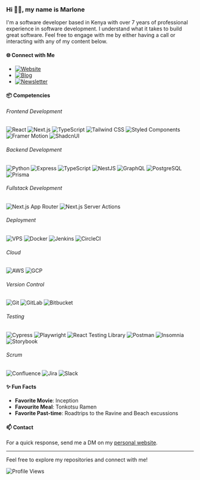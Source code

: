 ### Hi 👋🏽, my name is Marlone

I'm a software developer based in Kenya with over 7 years of professional experience in software development. I understand what it takes to build great software. Feel free to engage with me by either having a call or interacting with any of my content below.

#### 🌐 Connect with Me
- [![Website](https://img.shields.io/badge/Website-Visit-blue)](https://yourwebsite.com)
- [![Blog](https://img.shields.io/badge/Blog-Explore-blue)](https://yourblog.com)
- [![Newsletter](https://img.shields.io/badge/Newsletter-Subscribe-blue)](https://yoursubscriptionlink.com)

#### 📦 Competencies

###### Frontend Development
![React](https://img.shields.io/badge/React-20232A?style=for-the-badge&logo=react&logoColor=61DAFB)
![Next.js](https://img.shields.io/badge/Next.js-000000?style=for-the-badge&logo=nextdotjs&logoColor=white)
![TypeScript](https://img.shields.io/badge/TypeScript-007ACC?style=for-the-badge&logo=typescript&logoColor=white)
![Tailwind CSS](https://img.shields.io/badge/Tailwind_CSS-38B2AC?style=for-the-badge&logo=tailwind-css&logoColor=white)
![Styled Components](https://img.shields.io/badge/Styled_Components-DB7093?style=for-the-badge&logo=styled-components&logoColor=white)
![Framer Motion](https://img.shields.io/badge/Framer_Motion-0055FF?style=for-the-badge&logo=framer&logoColor=white)
![ShadcnUI](https://img.shields.io/badge/ShadcnUI-20232A?style=for-the-badge&logo=styled-components&logoColor=61DAFB)

###### Backend Development
![Python](https://img.shields.io/badge/Python-3670A0?style=for-the-badge&logo=python&logoColor=ffdd54)
![Express](https://img.shields.io/badge/Express-000000?style=for-the-badge&logo=express&logoColor=white)
![TypeScript](https://img.shields.io/badge/TypeScript-007ACC?style=for-the-badge&logo=typescript&logoColor=white)
![NestJS](https://img.shields.io/badge/NestJS-E0234E?style=for-the-badge&logo=nestjs&logoColor=white)
![GraphQL](https://img.shields.io/badge/GraphQL-E10098?style=for-the-badge&logo=graphql&logoColor=white)
![PostgreSQL](https://img.shields.io/badge/PostgreSQL-316192?style=for-the-badge&logo=postgresql&logoColor=white)
![Prisma](https://img.shields.io/badge/Prisma-2D3748?style=for-the-badge&logo=prisma&logoColor=white)

###### Fullstack Development
![Next.js App Router](https://img.shields.io/badge/Next.js_App_Router-000000?style=for-the-badge&logo=nextdotjs&logoColor=white)
![Next.js Server Actions](https://img.shields.io/badge/Next.js_Server_Actions-000000?style=for-the-badge&logo=nextdotjs&logoColor=white)

###### Deployment
![VPS](https://img.shields.io/badge/VPS-29B2F2?style=for-the-badge&logo=digitalocean&logoColor=white)
![Docker](https://img.shields.io/badge/Docker-2496ED?style=for-the-badge&logo=docker&logoColor=white)
![Jenkins](https://img.shields.io/badge/Jenkins-D24939?style=for-the-badge&logo=jenkins&logoColor=white)
![CircleCI](https://img.shields.io/badge/CircleCI-343434?style=for-the-badge&logo=circleci&logoColor=white)

###### Cloud
![AWS](https://img.shields.io/badge/AWS-232F3E?style=for-the-badge&logo=amazon-aws&logoColor=white)
![GCP](https://img.shields.io/badge/GCP-4285F4?style=for-the-badge&logo=google-cloud&logoColor=white)

###### Version Control
![Git](https://img.shields.io/badge/Git-F05032?style=for-the-badge&logo=git&logoColor=white)
![GitLab](https://img.shields.io/badge/GitLab-330F63?style=for-the-badge&logo=gitlab&logoColor=white)
![Bitbucket](https://img.shields.io/badge/Bitbucket-0052CC?style=for-the-badge&logo=bitbucket&logoColor=white)

###### Testing
![Cypress](https://img.shields.io/badge/Cypress-17202C?style=for-the-badge&logo=cypress&logoColor=white)
![Playwright](https://img.shields.io/badge/Playwright-2D3748?style=for-the-badge&logo=playwright&logoColor=white)
![React Testing Library](https://img.shields.io/badge/React_Testing_Library-E33332?style=for-the-badge&logo=testing-library&logoColor=white)
![Postman](https://img.shields.io/badge/Postman-FF6C37?style=for-the-badge&logo=postman&logoColor=white)
![Insomnia](https://img.shields.io/badge/Insomnia-5849BE?style=for-the-badge&logo=insomnia&logoColor=white)
![Storybook](https://img.shields.io/badge/Storybook-FF4785?style=for-the-badge&logo=storybook&logoColor=white)

###### Scrum
![Confluence](https://img.shields.io/badge/Confluence-172B4D?style=for-the-badge&logo=confluence&logoColor=white)
![Jira](https://img.shields.io/badge/Jira-0052CC?style=for-the-badge&logo=jira&logoColor=white)
![Slack](https://img.shields.io/badge/Slack-4A154B?style=for-the-badge&logo=slack&logoColor=white)

#### ✨ Fun Facts
- **Favorite Movie**: Inception
- **Favourite Meal**: Tonkotsu Ramen
- **Favorite Past-time**: Roadtrips to the Ravine and Beach excussions

#### 📫 Contact
For a quick response, send me a DM on my [personal website](https://yourwebsite.com).

---

Feel free to explore my repositories and connect with me!

![Profile Views](https://komarev.com/ghpvc/?username=yourusername&color=blueviolet)
